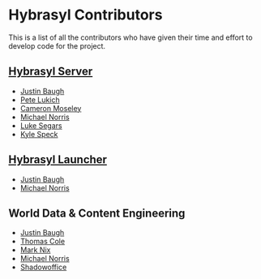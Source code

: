 # Hybrasyl Contributors

This is a list of all the contributors who have given their time and effort to
develop code for the project.

## [Hybrasyl Server](https://github.com/hybrasyl/server)

* [Justin Baugh](@baughj)
* [Pete Lukich](@plukich)
* [Cameron Moseley](@moseleyc)
* [Michael Norris](@norrismiv)
* [Luke Segars](@anyweez)
* [Kyle Speck](@kojasou)

## [Hybrasyl Launcher](https://github.com/hybrasyl/launcher)

* [Justin Baugh](@baughj)
* [Michael Norris](@norrismiv)

## World Data & Content Engineering

* [Justin Baugh](@baughj)
* [Thomas Cole](@caeldeth)
* [Mark Nix](@fluffguck)
* [Michael Norris](@norrismiv)
* [Shadowoffice](@shadowoffice)

